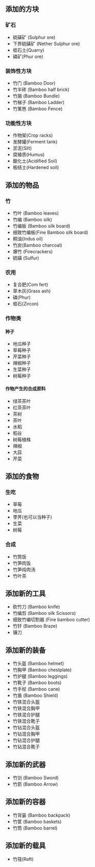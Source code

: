 ## 添加的方块

### 矿石

- 硫磺矿 (Sulphur ore)
- 下界硫磺矿 (Nether Sulphur ore)
- 蛭石土(Quarry)
- 磷矿(Phur ore)

### 装饰性方块

- 竹门 (Bamboo Door)
- 竹半砖 (Bamboo half brick)
- 竹捆 (Bamboo Bundle)
- 竹梯子 (Bamboo Ladder)
- 竹篱笆 (Bamboo Fence)

### 功能性方块

- 作物架(Crop racks)
- 发酵罐(Ferment tank)
- 淤泥(Silt)
- 腐殖质(Humus)
- 酸化土(Acidified Soil)
- 板结土(Hardened soil)

## 添加的物品

### 竹

- 竹叶 (Bamboo leaves)
- 竹编 (Bamboo silk)
- 竹编板 (Bamboo silk board)
- 细致竹编板(Fine Bamboo silk board)
- 桐油(Indus oil)
- 竹炭(Bamboo charcoal)
- 爆竹 (Firecrackers)
- 硫磺 (Sulfur)

### 农用

- 复合肥(Com fert)
- 草木灰(Grass ash)
- 磷(Phur)
- 蛭石(Zircon)

### 作物类

#### 种子

- 地瓜种子
- 草莓种子
- 芹菜种子
- 辣椒种子
- 生菜种子
- 树莓种子

#### 作物产生的合成原料

- 绿茶茶叶
- 红茶茶叶
- 茶树
- 茶叶
- 水稻
- 稻谷
- 树莓植株
- 辣椒
- 大蒜
- 芹菜

## 添加的食物

### 生吃

- 草莓
- 地瓜
- 荸荠(也可以当种子)
- 生菜
- 树莓

### 合成

- 竹筒饭
- 竹笋肉饭
- 竹笋炖肉汤
- 竹叶茶

## 添加新的工具

- 砍竹刀 (Bamboo knife)
- 竹编剪 (Bamboo silk Scissors)
- 细致竹编切割器 (Fine bamboo cutter)
- 竹钎 (Bamboo Braze)
- 镰刀

## 添加新的装备

- 竹头盔 (Bamboo helmet)
- 竹胸甲 (Bamboo chestplate)
- 竹护腿 (Bamboo leggings)
- 竹靴子 (Bamboo boots)
- 竹手杖 (Bamboo cane)
- 竹盾 (Bamboo Shield)
- 竹铁混合头盔
- 竹铁混合胸甲
- 竹铁混合护腿
- 竹铁混合靴子
- 竹钻混合头盔
- 竹钻混合胸甲
- 竹钻混合护腿
- 竹钻混合靴子

## 添加新的武器

- 竹剑 (Bamboo Sword)
- 竹箭 (Bamboo Arrow)

## 添加新的容器

- 竹背篓 (Bamboo backpack)
- 竹筐 (Bamboo baskets)
- 竹筒 (Bamboo barrel)

## 添加新的载具

- 竹筏(Raft)
